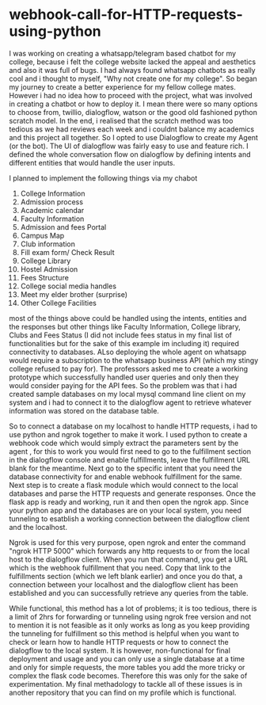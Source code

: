 # webhook-call-for-HTTP-requests-using-python
I was working on creating a whatsapp/telegram based chatbot for my college, because i felt the college website lacked the appeal and aesthetics and also it was full of bugs. I had always found whatsapp chatbots as really cool and i thought to myself, "Why not create one for my college". So began my journey to create a better experience for my fellow college mates. However i had no idea how to proceed with the project, what was involved in creating a chatbot or how to deploy it. I mean there were so many options to choose from, twillio, dialogflow, watson or the good old fashioned python scratch model. In the end, i realised that the scratch method was too tedious as we had reviews each week and i couldnt balance my academics and this project all together. So I opted to use Dialogflow to create my Agent (or the bot). The UI of dialogflow was fairly easy to use and feature rich. I defined the whole conversation flow on dialogflow by defining intents and different entities that would handle the user inputs. 

I planned to implement the following things via my chabot

1. College Information
2. Admission process
3. Academic calendar
4. Faculty Information
5. Admission and fees Portal
6. Campus Map
7. Club information
8. Fill exam form/ Check Result
9. College Library 
10. Hostel Admission
11. Fees Structure
12. College social media handles
13. Meet my elder brother (surprise)
14. Other College Facilities

most of the things above could be handled using the intents, entities and the responses but other things like Faculty Information, College library, Clubs and Fees Status (I did not include fees status in my final list of functionalities but for the sake of this example im including it) required connectivity to databases. ALso deploying the whole agent on whatsapp would require a subscription to the whatsapp business API (which my stingy college refused to pay for). The professors asked me to create a working prototype which successfully handled user queries and only then they would consider paying for the API fees. So the problem was that i had created sample databases on my local mysql command line client on my system and i had to connect it to the dialogflow agent to retrieve whatever information was stored on the database table. 

So to connect a database on my localhost to handle HTTP requests, i had to use python and ngrok together to make it work. I used python to create a webhook code which would simply extract the parameters sent by the agent , for this to work you would first need to go to the fulfillment section in the dialogflow console and enable fulfillments, leave the fulfillment URL blank for the meantime. Next go to the specific intent that you need the database connectivity for and enable webhook fulfillment for the same. Next step is to create a flask module which would connect to the local databases and parse the HTTP requests and generate responses. Once the flask app is ready and working, run it and then open the ngrok app. Since your python app and the databases are on your local system, you need tunneling to esatblish a working connection between the dialogflow client and the localhost.

Ngrok is used for this very purpose, open ngrok and enter the command "ngrok HTTP 5000" which forwards any http requests to or from the local host to the dialogflow client. When you run that command, you get a URL which is the webhook fulfillment that you need. Copy that link to the fulfillments section (which we left blank earlier) and once you do that, a connection between your localhost and the dialogflow client has been established and you can successfully retrieve any queries from the table.

While functional, this method has a lot of problems; it is too tedious, there is a limit of 2hrs for forwarding or tunneling using ngrok free version and not to mention it is not feasible as it only works as long as you keep providing the tunneling for fulfillment so this method is helpful when you want to check or learn how to handle HTTP requests or how to connect the dialogflow to the local system. It is however, non-functional for final deployment and usage and you can only use a single database at a time and only for simple requests, the more tables you add the more tricky or complex the flask code becomes. Therefore this was only for the sake of experimentation. My final methadology to tackle all of these issues is in another repository that you can find on my profile which is functional.
